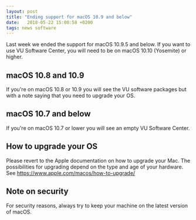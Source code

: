 ```yaml
---
layout: post
title: "Ending support for macOS 10.9 and below"
date:   2018-05-22 15:00:58 +0200
tags: news software
---
```


Last week we ended the support for macOS 10.9.5 and below. If you want to use VU Software Center, you will need to be on macOS 10.10 (Yosemite) or higher.

## macOS 10.8 and 10.9

If you're on macOS 10.8 or 10.9 you will see the VU software packages but with a note saying that you need to upgrade your OS.

## macOS 10.7 and below

If you're on macOS 10.7 or lower you will see an empty VU Software Center.

## How to upgrade your OS

Please revert to the Apple documentation on how to upgrade your Mac. The possibilities for upgrading depend on the type and age of your hardware. See https://www.apple.com/macos/how-to-upgrade/

## Note on security

For security reasons, always try to keep your machine on the latest version of macOS.
